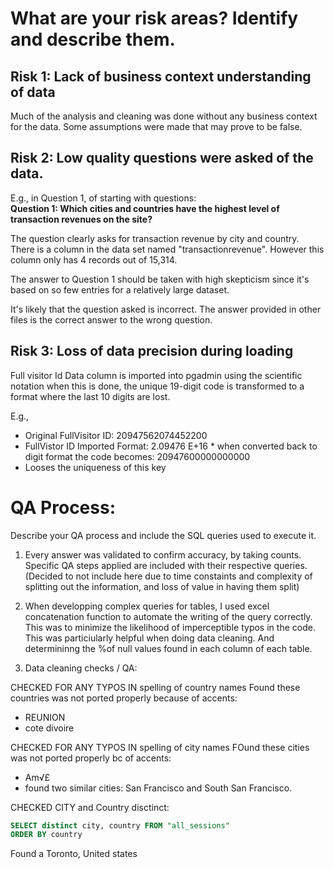 # What are your risk areas? Identify and describe them.

## Risk 1: Lack of business context understanding of data 
Much of the analysis and cleaning was done without any business context for the data. Some assumptions were made that may prove to be false. 

## Risk 2: Low quality questions were asked of the data. 

E.g., in Question 1, of starting with questions:  
**Question 1: Which cities and countries have the highest level of transaction revenues on the site?**

The question clearly asks for transaction revenue by city and country. There is a column in the data set named "transactionrevenue". However this column only has 4 records out of 15,314.

The answer to Question 1 should be taken with high skepticism since it's based on so few entries for a relatively large dataset. 

It's likely that the question asked is incorrect. The answer provided in other files is the correct answer to the wrong question. 

## Risk 3: Loss of data precision during loading 
Full visitor Id Data column is imported into pgadmin using the scientific notation when this is done, the unique 19-digit code is transformed to a format where the last 10 digits are lost. 

E.g., 
* Original FullVisitor ID: 20947562074452200
* FullVistor ID Imported Format: 2.09476 E+16
        * when converted back to digit format the code becomes: 20947600000000000
* Looses the uniqueness of this key

# QA Process:
Describe your QA process and include the SQL queries used to execute it.

1.  Every answer was validated to confirm accuracy, by taking counts. Specific QA steps applied are included with their respective queries. (Decided to not include here due to time constaints and complexity of splitting out the information, and loss of value in having them split)


2. When developping complex queries for tables, I used excel concatenation function to automate the writing of the query correctly. This was to minimize the likelihood of imperceptible typos in the code. This was particiularly helpful when doing data cleaning. And determininng the %of null values found in each column of each table.
3. Data cleaning checks / QA:

CHECKED FOR ANY TYPOS IN spelling of country names 
Found these countries was not ported properly because of accents:
* REUNION
* cote divoire 


CHECKED FOR ANY TYPOS IN spelling of city names 
FOund these cities was not ported properly bc of accents:
* Am√£
* found two similar cities: San Francisco and South San Francisco. 


CHECKED CITY and Country disctinct: 
``` sql
SELECT distinct city, country FROM "all_sessions"
ORDER BY country
```
Found a Toronto, United states
